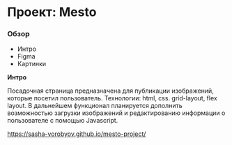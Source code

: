 # Проект: Mesto

### Обзор
* Интро
* Figma
* Картинки

**Интро**

Посадочная страница предназначена для публикации изображений, которые посетил пользователь. Технологии: html, css. grid-layout, flex layout. В дальнейшем функционал планируется дополнить возможностью загрузки изображений и редактированию информации о пользователе с помощью Javascript.

https://sasha-vorobyov.github.io/mesto-project/

